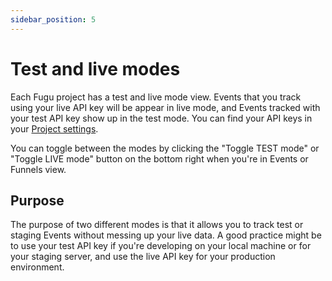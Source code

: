 ```yaml
---
sidebar_position: 5
---
```


# Test and live modes

Each Fugu project has a test and live mode view. Events that you track using your live API key will be appear in live mode, and Events tracked with your test API key show up in the test mode. You can find your API keys in your [Project settings](/projects/project-settings).

You can toggle between the modes by clicking the "Toggle TEST mode" or "Toggle LIVE mode" button on the bottom right when you're in Events or Funnels view.

## Purpose

The purpose of two different modes is that it allows you to track test or staging Events without messing up your live data. A good practice might be to use your test API key if you're developing on your local machine or for your staging server, and use the live API key for your production environment.